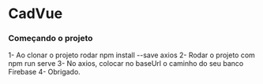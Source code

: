 # CadVue

### Começando o projeto

1- Ao clonar o projeto rodar npm install --save axios
2- Rodar o projeto com npm run serve
3- No axios, colocar no baseUrl o caminho do seu banco Firebase
4- Obrigado.
```
